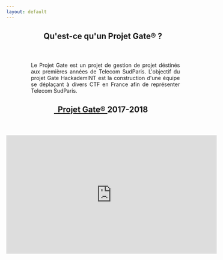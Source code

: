 ```yaml
---
layout: default
---
```

<div class="content">
<div class="container">
  <div class="row">
    <div class="4u 12u$(medium)">
      <header>
        <h2>&nbsp;&nbsp;Qu'est-ce qu'un Projet Gate® ?</h2>
        <p></p>
      </header>
    </div>
    <div class="6u 12u$(medium)">
      <ul style="margin-left: 3em; margin-right:3em; text-align: justify">
        Le Projet Gate est un projet de gestion de projet déstinés aux premières années de Telecom SudParis. L'objectif du projet Gate HackademINT est la construction d'une équipe se déplaçant à divers CTF en France afin de représenter Telecom SudParis.
      </ul>
    </div>
  </div>
</div>
</div>
<div style="margin-bottom: 30px" class="content">
<div class="container">
  <div class="row">
    <div class="12u 12u$(medium)">
      <header>
        <h2><a href="https://gate.wp.telecom-sudparis.eu/2017-2018/">&nbsp;&nbsp;Projet Gate® </a> 2017-2018</h2>
        <p></p>
      </header>
    </div>
    <div class="12u 12u$(medium)">
      <iframe width="560" height="315" src="https://www.youtube.com/embed/MU5yz262nUo" frameborder="0" allow="accelerometer; autoplay; encrypted-media; gyroscope; picture-in-picture" allowfullscreen></iframe>
    </div>
  </div>
</div>
</div>


